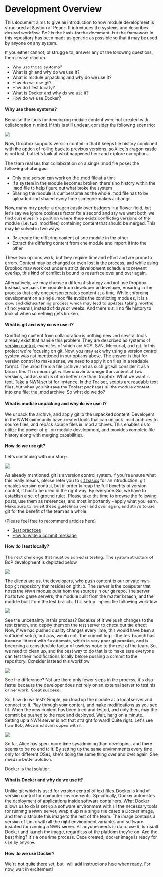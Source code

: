 # Development Overview
This document aims to give an introduction to how module development is structured at Bastion of Peace. It introduces the systems and describes desired workflow. BoP is the basis for the document, but the framework in this repository has been made as generic as possible so that it may be used by anyone on any system.

If you either cannot, or struggle to, answer any of the following questions, then please read on.
- Why use these systems?
- What is git and why do we use it?
- What is module unpacking and why do we use it?
- How do we use git?
- How do I test locally?
- What is Docker and why do we use it?
- How do we use Docker?

#### Why use these systems?
Because the tools for developing module content were not created with collaboration in mind. If this is still unclear, consider the following scenario:

![](https://docs.google.com/drawings/d/1wbBEAzqj6b7Bu9CmyRTxZ_zWPwHEgPWIuh9_453H_xU/pub?w=1950&h=1362)

Now, Dropbox supports version control in that it keeps file history combined with the option of rolling back to previous versions, so Alice's dragon castle is not lost, but let's look at what happened here and explore our options.

The team realises that collaboration on a single .mod file poses the following challenges:
- Only one person can work on the .mod file at a time
- If a system in the module becomes broken, there's no history within the .mod file to help figure out what broke the system
- Sharing the module is cumbersome as the whole .mod file has to be uploaded and shared every time someone makes a change

Now, many may prefer a dragon castle over badgers in a flower field, but let's say we ignore coolness factor for a second and say we want both, we find ourselves in a position where there exists conflicting versions of the module (i.e. two .mod files) containing content that should be merged. This may be solved in two ways:
- Re-create the differing content of one module in the other
- Extract the differing content from one module and import it into the other

These two options work, but they require time and effort and are prone to errors. Content may be changed or even lost in the process, and while using Dropbox may work out under a strict development schedule to prevent overlap, this kind of conflict is bound to resurface over and over again.

Alternatively, we may choose a different strategy and not use Dropbox. Instead, we pass the module from developer to developer, ensuring in the process that only one person creates content at a time. While enforcing development on a single .mod file avoids the conflicting modules, it is a slow and disheartening process which may lead to updates taking months (if not years!), instead of days or weeks. And there's still no file history to look at when something gets broken.

#### What is git and why do we use it?
Conflicting content from collaboration is nothing new and several tools already exist that handle this problem. They are described as systems of [version control](https://en.wikipedia.org/wiki/Version_control), examples of which are VCS, SVN, Mercurial, and git. In this project we're focusing on git. Now, you may ask why using a version control system was not mentioned in our options above. The answer is that for version control to make sense, we need to apply it on files in a readable format. The .mod file is a file archive and as such git will consider it as a binary file. This means git will be unable to merge the content of two versions, and as such is of no better use than Dropbox. What we want is text. Take a NWN script for instance. In the Toolset, scripts are readable text files, but when you hit save the Toolset packages all the module content into one file; the .mod archive. So what do we do?

#### What is module unpacking and why do we use it?
We unpack the archive, and apply git to the unpacked content. Developers in the NWN community have created tools that can unpack .mod archives to source files, and repack source files in .mod archives. This enables us to utilize the power of git on module development, and provides complete file history along with merging capabilities.

#### How do we use git?
Let's continuing with our story:

![](https://docs.google.com/drawings/d/1bBj-Amgu9Jxoj8twGi7SPBV0YGkQEqdWolwdlQY85dM/pub?w=994&h=459)

As already mentioned, git is a version control system. If you're unsure what this really means, please refer you to [git basics](https://git-scm.com/book/en/v2/Getting-Started-Git-Basics) for an introduction. git enables version control, but in order to reap the full benefits of version control, it has to be used in the right way. By everyone. So, we have to establish a set of ground rules. Please take the time to browse the following posts, use them as references, and most importantly - apply what you learn. Make sure to revisit these guidelines over and over again, and strive to use git for the benefit of the team as a whole:

(Please feel free to recommend articles here)
- [Best practices](https://sethrobertson.github.io/GitBestPractices/)
- [How to write a commit message](http://chris.beams.io/posts/git-commit/)

#### How do I test locally?
The next challenge that must be solved is testing. The system structure of BoP development is depicted below

![](https://docs.google.com/drawings/d/1SjIQHoDVnX655HiwWPm4y-thbRnUwZCwz4Wp20ACF9A/pub?w=923&h=468)

The clients are us, the developers, who push content to our private nwn-bop git repository that resides on github. The server is the computer that hosts the NWN module built from the sources in our git repo. The server hosts two game servers; the module built from the master branch, and the module built from the test branch. This setup implies the following workflow

![](https://docs.google.com/drawings/d/1mgSCKNuMSwFvT3WrLuE5dDpz22ubl-j6I90m4lndKVs/pub?w=1280&h=253)

See the uncertainty in this process? Because of it we push changes to the test branch, and deploy them on the test server to check out the effect. Now, if we had pushed quality changes every time, this would have been a sufficient setup, but alas, we do not.  The commit log in the test branch has become littered with fix attempts, which is very poor git practice, and is becoming a considerable factor of useless noise to the rest of the team. So, we need to clean up, and the best way to do that is to make sure everyone can test their modifications locally before pushing a commit to the repository. Consider instead this workflow

![](https://docs.google.com/drawings/d/1xaxCjRI5DvxmrFXiBNI3xeOxHriadnCQznerkyWt1rc/pub?w=788&h=194)

See the difference? Not are there only fewer steps in the process, it's also faster because the developer does not rely on an external server to test his or her work. Great success!

So, how do we test? Simple, you load up the module as a local server and connect to it. Play through your content, and make modifications as you see fit. When the new content has been tried and tested, and only then, may the commit be pushed to the repo and deployed. Wait, hang on a minute.. Setting up a NWN server is not that straight forward! Quite right. Let's see how Bob, Alice and John copes with it.

![](https://docs.google.com/drawings/d/1D6PMtf6oRRKKEFOU3dc2EfdzEA6uaS7aRVIyS-KZ_QA/pub?w=948&h=991)

So far, Alice has spent more time sysadmining than developing, and there seems to be no end to it. By setting up the same environments every time only for different OSes, she's doing the same thing over and over again. She needs a better solution.

Docker is that solution.

#### What is Docker and why do we use it?

Unlike git which is used for version control of text files, Docker is kind of version control for computer environments. Specifically, Docker automates the deployment of applications inside software containers. What Docker allows us to do is set up a software environment with all the necessary tools for running a NWN server, wrap it up in a single file called a Docker image, and then distribute this image to the rest of the team. The image contains a version of Linux with all the right environment variables and software installed for running a NWN server. All anyone needs to do to use it, is install Docker and launch the image, regardless of the platform they're on. And the best thing? It's a one time process. Once created, docker image is ready for use by anyone.

#### How do we use Docker?

We're not quite there yet, but I will add instructions here when ready. For now, wait in excitement!
